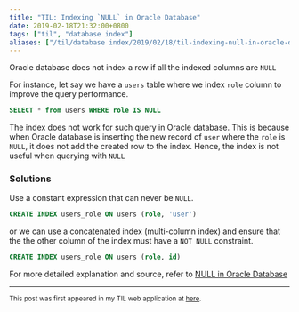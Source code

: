 ```yaml
---
title: "TIL: Indexing `NULL` in Oracle Database"
date: 2019-02-18T21:32:00+0800
tags: ["til", "database index"]
aliases: ["/til/database index/2019/02/18/til-indexing-null-in-oracle-database.html"]
---
```


Oracle database does not index a row if all the indexed columns are `NULL`

For instance, let say we have a `users` table where we index `role` column to improve the query performance.

```sql
SELECT * from users WHERE role IS NULL
```

The index does not work for such query in Oracle database. This is because when Oracle database is inserting the new record of `user` where the `role` is `NULL`, it does not add the created row to the index. Hence, the index is not useful when querying with `NULL`

### Solutions

Use a constant expression that can never be `NULL`.

```sql
CREATE INDEX users_role ON users (role, 'user')
```

or we can use a concatenated index (multi-column index) and ensure that the the other column of the index must have a `NOT NULL` constraint.

```sql
CREATE INDEX users_role ON users (role, id)
```

For more detailed explanation and source, refer to [NULL in Oracle Database][1]

---

<small>This post was first appeared in my TIL web application at [here](https://til.kaiwern.com/posts/4).

[1]: https://use-the-index-luke.com/sql/where-clause/null
